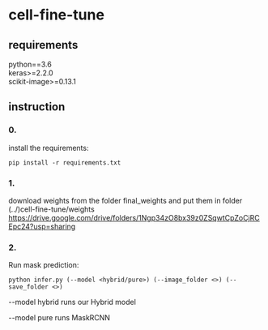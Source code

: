 # cell-fine-tune
## requirements
python==3.6 <br>
keras>=2.2.0<br>
scikit-image>=0.13.1 <br>
## instruction
### 0.
install the requirements:
```
pip install -r requirements.txt
```
### 1.
download weights from the folder final_weights and put them in folder (../)cell-fine-tune/weights<br>
https://drive.google.com/drive/folders/1Ngp34zO8bx39z0ZSqwtCpZoCjRCEpc24?usp=sharing
### 2.
Run mask prediction:
```
python infer.py (--model <hybrid/pure>) (--image_folder <>) (--save_folder <>)
```
--model hybrid runs our Hybrid model

--model pure runs MaskRCNN
